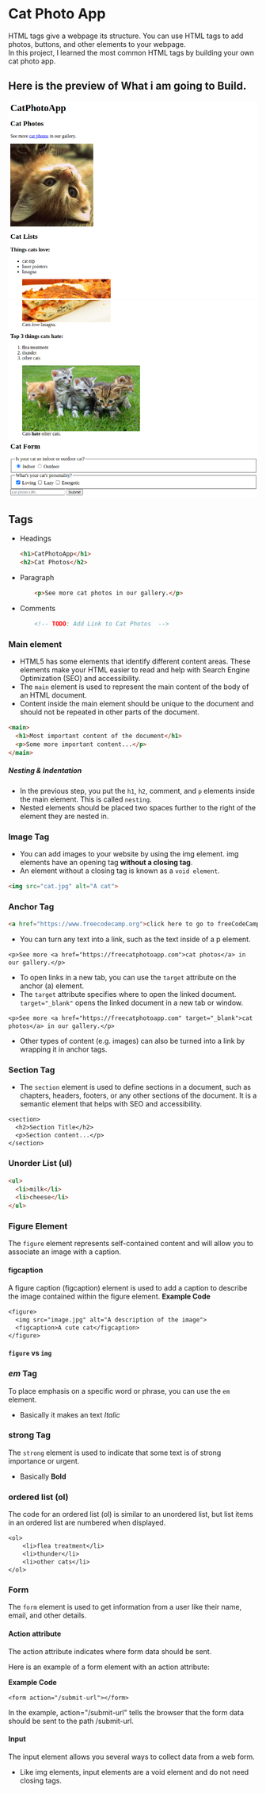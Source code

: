 # Cat Photo App

HTML tags give a webpage its structure. You can use HTML tags to add photos, buttons, and other elements to your webpage.
<br>
In this project, I learned the most common HTML tags by building your own cat photo app.
<br>

## Here is the preview of What i am going to Build.
![Preview 1](preview1.png)
![Preview 2](preview2.png)

## Tags
- Headings
    ```html
    <h1>CatPhotoApp</h1>
    <h2>Cat Photos</h2>
    ```
- Paragraph
    ```html
        <p>See more cat photos in our gallery.</p>
    ```
- Comments
    ```html
        <!-- TODO: Add Link to Cat Photos  -->
    ```

### Main element
- HTML5 has some elements that identify different content areas. These elements make your HTML easier to read and help with Search Engine Optimization (SEO) and accessibility.
- The `main` element is used to represent the main content of the body of an HTML document.
- Content inside the main element should be unique to the document and should not be repeated in other parts of the document.
```html
<main>
  <h1>Most important content of the document</h1>
  <p>Some more important content...</p>
</main>
```

##### Nesting & Indentation
- In the previous step, you put the `h1`, `h2`, comment, and `p` elements inside the main element. This is called `nesting`.
- Nested elements should be placed two spaces further to the right of the element they are nested in.

### Image Tag
- You can add images to your website by using the img element. img elements have an opening tag **without a closing tag**.
- An element without a closing tag is known as a `void element`.

```html
<img src="cat.jpg" alt="A cat">
```

### Anchor Tag
```html
<a href="https://www.freecodecamp.org">click here to go to freeCodeCamp.org</a>
```
- You can turn any text into a link, such as the text inside of a p element.
```
<p>See more <a href="https://freecatphotoapp.com">cat photos</a> in our gallery.</p>
```
- To open links in a new tab, you can use the `target` attribute on the anchor (a) element.
- The `target` attribute specifies where to open the linked document. `target="_blank"` opens the linked document in a new tab or window.
```
<p>See more <a href="https://freecatphotoapp.com" target="_blank">cat photos</a> in our gallery.</p>
```
- Other types of content (e.g. images) can also be turned into a link by wrapping it in anchor tags.

### Section Tag
- The `section` element is used to define sections in a document, such as chapters, headers, footers, or any other sections of the document. It is a semantic element that helps with SEO and accessibility.
```
<section>
  <h2>Section Title</h2>
  <p>Section content...</p>
</section>
```

### Unorder List (ul)
```html
<ul>
  <li>milk</li>
  <li>cheese</li>
</ul>
```

### Figure Element
The `figure` element represents self-contained content and will allow you to associate an image with a caption.

#### figcaption
A figure caption (figcaption) element is used to add a caption to describe the image contained within the figure element.
**Example Code**
```
<figure>
  <img src="image.jpg" alt="A description of the image">
  <figcaption>A cute cat</figcaption>
</figure>
```

#### `figure` vs `img`

### *em* Tag
To place emphasis on a specific word or phrase, you can use the `em` element.
- Basically it makes an text *Italic*

### **strong** Tag
The `strong` element is used to indicate that some text is of strong importance or urgent.
- Basically **Bold**


### ordered list (ol)
The code for an ordered list (ol) is similar to an unordered list, but list items in an ordered list are numbered when displayed.
```
<ol>
    <li>flea treatment</li>
    <li>thunder</li>
    <li>other cats</li>
</ol>
```

### Form 
The `form` element is used to get information from a user like their name, email, and other details.

#### Action attribute
The action attribute indicates where form data should be sent.

Here is an example of a form element with an action attribute:

**Example Code**
```
<form action="/submit-url"></form>
```
In the example, action="/submit-url" tells the browser that the form data should be sent to the path /submit-url.

#### Input
The input element allows you several ways to collect data from a web form. 
- Like img elements, input elements are a void element and do not need closing tags.

